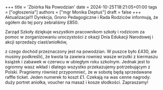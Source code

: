 +++
title = 'Zbiórka Na Powodzian'
date = 2024-10-25T18:21:05+01:00
tags = ["ogłoszenia"]
authors = ["mgr Monika Deptuś"]
draft = false
+++
Aktualizacja!!! Dyrekcja, Grono Pedagogiczne i Rada Rodziców informują, że ogółem do tej pory zebraliśmy £850.

Zarząd Szkoły dziękuje wszystkim pracownikom szkoły i rodzicom za pomoc w zorganizowaniu uroczystości z okazji Dnia Edukacji Narodowej i akcji sprzedaży ciast/aniołków,
<!--more-->
 z czego dochód przeznaczony jest na powodzian. W puszce było £430, ale musimy podkreślić, że kwota ta zawiera rowniez wasze wrzutki z kiermaszu książek i zabawek w czerwcu w ubiegłym roku szkolnym. Jednak jest to ogromny wasz wkład i dlatego wszystko przekazujemy potrzebującym z Polski. Pragniemy również przypomnieć, że w sobotę będą sprzedawane raffle ticket. Jeden numerek to koszt £1. Czekają na was cenne nagrody: duży portret aniołka, voucher na masaż i kosze słodkości. Zapraszamy!
